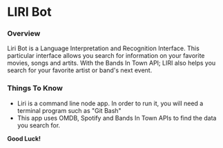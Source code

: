 # LIRI Bot

### Overview

Liri Bot is a  Language Interpretation and Recognition Interface.  This particular interface allows you search for information on your favorite movies, songs and artits. With the Bands In Town API; LIRI also helps you search for your favorite artist or band's next event. 

### Things To Know

* Liri is a command line node app. In order to run it, you will need a terminal program such as "Git Bash"
* This app uses OMDB, Spotify and Bands In Town APIs to find the data you search for.


**Good Luck!**
